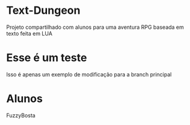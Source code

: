 # Text-Dungeon
Projeto compartilhado com alunos para uma aventura RPG baseada em texto feita em LUA

# Esse é um teste
Isso é apenas um exemplo de modificação para a branch principal

# Alunos
FuzzyBosta